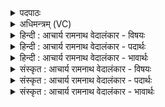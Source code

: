 <details><summary>पदपाठः</summary>

शू꣡र꣢꣯ग्रामः। शू꣡र꣢꣯। ग्रा꣣मः। स꣡र्व꣢꣯वीरः। स꣡र्व꣢꣯। वी꣣रः। स꣡हा꣢꣯वान्। जे꣡ता꣢꣯। प꣣वस्व। स꣡नि꣢꣯ता। ध꣡ना꣢꣯नि। ति꣣ग्मा꣡यु꣢धः। ति꣣ग्म꣢। आ꣣युधः। क्षिप्र꣡ध꣢न्वा। क्षि꣣प्र꣢। ध꣣न्वा। स꣣म꣡त्सु꣢। स꣣। म꣡त्सु꣢꣯। अ꣡षा꣢꣯ढः। सा꣣ह्वा꣢न्। पृ꣡त꣢꣯नासु। श꣡त्रू꣢꣯न्। १४०९।
</details>

<details><summary>अधिमन्त्रम् (VC)</summary>

- पवमानः सोमः
- वसिष्ठो मैत्रावरुणिः
- त्रिष्टुप्
- धैवतः
</details>

<details><summary>हिन्दी : आचार्य रामनाथ वेदालंकार - विषयः</summary>

अगले मन्त्र में राजा और जीवात्मा को उद्बोधन देते हैं।
</details>

<details><summary>हिन्दी : आचार्य रामनाथ वेदालंकार - पदार्थः</summary>

पदार्थान्वयभाषाः -  प्रथम—राजा के पक्ष में। हे सोम अर्थात् वीर राजन् ! (शूरग्रामः) शूर योद्धा-गणवाले, (सर्ववीराः) सब वीर प्रजाओंवाले, (सहावान्) सहनशील, (जेता) विजयशील, (धनानि) ऐश्वर्यों के (सनिता) दाता, (तिग्मायुधः) तीक्ष्ण शस्त्रास्त्रोंवाले, (क्षिप्रधन्वा) शीघ्र धनुषवाले, (समत्सु) युद्धों में (अषाढः) परास्त न होनेवाले, (पृतनासु) शत्रु-सेनाओं में (शत्रून्) शत्रुओं को (साह्वान्) पराजित करनेवाले आप (पवस्व) पराक्रम दिखाओ ॥ द्वितीय—जीवात्मा के पक्ष में। हे सोम जीवात्मन् ! (शूरग्रामः) शूर प्राण-गणवाला, (सर्ववीरः) जिसके मन, बुद्धि आदि सब वीर हैं ऐसा, (सहावान्) उत्साही, (जेता) विजयशील, (धनानि) सद्गुणरूप ऐश्वर्यों को (सनिता) प्राप्त करनेवाला, (तिग्मायुधः) तीक्ष्ण शत्रुदाहक तेजोंवाला, (क्षिप्रधन्वा) वेग से चलनेवाले प्रणव-जपरूप धनुषवाला, (समत्सु) आन्तरिक देवासुर संग्रामों में (अषाढः) पराजित न होनेवाला, (पृतनासु) काम, क्रोध आदि की सेनाओं में (शत्रून्) शत्रुओं को (साह्वान्) पराजित करनेवाला तू (पवस्व) क्रियाशील हो अथवा स्वयं को पवित्र रख ॥२॥ यहाँ श्लेषालङ्कार है। विशेषणों के साभिप्राय होने से परिकर अलङ्कार भी है। ऐसे विलक्षण गुणों से सुशोभित भी तू यदि विक्रम नहीं दिखाता, क्रियाशील नहीं होता अथवा पवित्र आचरण नहीं रखता, तो ये गुण भारस्वरूप ही होंगे, यह आशय है ॥२॥
</details>

<details><summary>हिन्दी : आचार्य रामनाथ वेदालंकार - भावार्थः</summary>

भावार्थभाषाः -  देह में मनुष्य का आत्मा और राष्ट्र में राजा यदि शत्रुओं को पराजित करके योगक्षेम करते हैं,तो देह और राष्ट्र का स्वराज्य अक्षुण्ण रहता है ॥२॥
</details>

<details><summary>संस्कृत : आचार्य रामनाथ वेदालंकार - विषयः</summary>

अथ नृपतिं जीवात्मानं चोद्बोधयति।
</details>

<details><summary>संस्कृत : आचार्य रामनाथ वेदालंकार - पदार्थः</summary>

पदार्थान्वयभाषाः -  प्रथमः—नृपतिपरः। हे सोम वीर राजन् ! (शूरग्रामः) शूरो ग्रामो योद्धृसङ्घः यस्य सः, (सर्ववीरः) सर्वे प्रजाजना वीरा यस्य सः, (सहावान्) सहनशीलः, (जेता) विजयशीलः, (धनानि) ऐश्वर्याणि (सनिता) दाता, (तिग्मायुधः) तीक्ष्णशस्त्रास्त्रः, (क्षिप्रधन्वा) आशुधनुष्कः, (समत्सु) युद्धेषु (अषादः) अनभिभूतः, (पृतनासु) रिपुसेनासु (शत्रून्) रिपून् (साह्वान्) पराजेता, त्वम्। [‘दाश्वान् साह्वान् मीढ्वाँश्च।’ अ० ६।१।१२ इति षह मर्षणे इत्येतस्य क्वसौ परस्मैपदमुपधादीर्घत्वमद्विर्वचनमनिट्त्वं च निपात्यते।] (पवस्व) विक्रमस्व। [पवते गतिकर्मा। निघं० २।१४] ॥ द्वितीयः—जीवात्मपरः। हे सोम जीवात्मन् ! (शूरग्रामः) शूरो ग्रामः प्राणसमूहो यस्य सः, (सर्ववीरः) सर्वे मनोबुद्ध्यादयो वीराः यस्य सः, (सहावान्) उत्साहवान्, (जेता) विजयशीलः, (धनानि) सद्गुणरूपाणि ऐश्वर्याणि (सनिता) संभक्ता, (तिग्मायुधः) तिग्मानि तीक्ष्णानि आयुधानि शत्रुभर्जकतेजांसि यस्य सः, (क्षिप्रधन्वा) क्षिप्रप्रणवजपरूपधनुष्कः। [प्रणवो धनुः। मु० २।२।४ इति प्रामाण्यात्।] (समत्सु) आन्तरिकेषु देवासुरसंग्रामेषु (अषाढः) अपराजितः, (पृतनासु) कामक्रोधादीनां सेनासु (शत्रून्) रिपून् (साह्वान्) पराजितवान् त्वम् (पवस्व) क्रियाशीलो भव, स्वात्मानं पुनीहि वा ॥२॥ अत्र श्लेषालङ्कारः। विशेषणानां साभिप्रायत्वात् परिकरोऽपि। एतादृशविलक्षणगुणविराजितस्त्वं चेद् विक्रमं न दर्शयसि क्रियाशीलो न भवसि पवित्राचारो वा न जायसे तर्हीमे गुणा भारभूता एवेत्याशयः ॥२॥
</details>

<details><summary>संस्कृत : आचार्य रामनाथ वेदालंकार - भावार्थः</summary>

भावार्थभाषाः -  देहे मनुष्यस्यात्मा राष्ट्रे च राजा यदि शत्रून् पराजित्य योगं क्षेमं च विधत्तस्तर्हि देहस्य राष्ट्रस्य च स्वराज्यमक्षुण्णं जायते ॥२॥
</details>